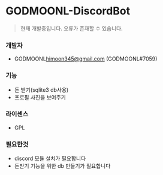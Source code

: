 # GODMOONL-DiscordBot
>현재 개발중입니다. 오류가 존재할 수 있습니다.
### 개발자
- GODMOONL<himoon345@gmail.com> (GODMOONL#7059)

### 기능
- 돈 받기(sqlite3 db사용)
- 프로필 사진을 보여주기

### 라이센스
- GPL

### 필요한것
- discord 모듈 설치가 필요합니다
- 돈받기 기능을 위한 db 만들기가 필요합니다

